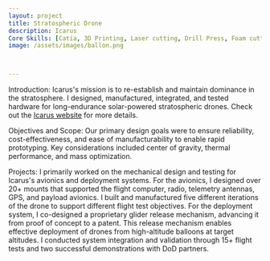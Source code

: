 ```yaml
---
layout: project
title: Stratospheric Drone
description: Icarus
Core Skills: [Catia, 3D Printing, Laser cutting, Drill Press, Foam cutting, QGroundControl, Python]
image: /assets/images/ballon.png



---
```


Introduction: Icarus's mission is to re-establish and maintain dominance in the stratosphere. I designed, manufactured, integrated, and tested hardware for long-endurance solar-powered stratospheric drones. Check out the [Icarus website](https://www.icarus.one/) for more details.


Objectives and Scope: Our primary design goals were to ensure reliability, cost-effectiveness, and ease of manufacturability to enable rapid prototyping. Key considerations included center of gravity, thermal performance, and mass optimization.

Projects: I primarily worked on the mechanical design and testing for Icarus's avionics and deployment systems. For the avionics, I designed over 20+ mounts that supported the flight computer, radio, telemetry antennas, GPS, and payload avionics. I built and manufactured five different iterations of the drone to support different flight test objectives. For the deployment system, I co-designed a proprietary glider release mechanism, advancing it from proof of concept to a patent. This release mechanism enables effective deployment of drones from high-altitude balloons at target altitudes. I conducted system integration and validation through 15+ flight tests and two successful demonstrations with DoD partners. 



